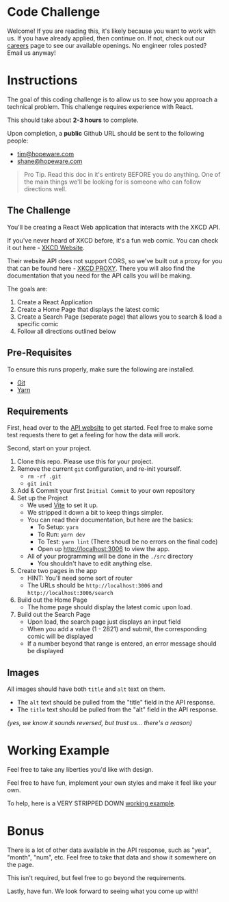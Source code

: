 # Code Challenge

Welcome! If you are reading this, it's likely because you want to work with us. If you have already applied, then continue on. If not, check out our [careers](https://hopeware.com/careers/) page to see our available openings. No engineer roles posted? Email us anyway!

# Instructions

The goal of this coding challenge is to allow us to see how you approach a technical problem. This challenge requires experience with React.

This should take about **2-3 hours** to complete.

Upon completion, a **public** Github URL should be sent to the following people:

- [tim@hopeware.com](mailto:tim@hopeware.com)
- [shane@hopeware.com](mailto:shane@hopeware.com)

> Pro Tip. Read this doc in it's entirety BEFORE you do anything. One of the main things we'll be looking for is someone who can follow directions well.

## The Challenge

You'll be creating a React Web application that interacts with the XKCD API. 

If you've never heard of XKCD before, it's a fun web comic. You can check it out here - [XKCD Website](https://xkcd.com).

Their website API does not support CORS, so we've built out a proxy for you that can be found here - [XKCD PROXY](https://xkcd.now.sh/). There you will also find the documentation that you need for the API calls you will be making.

The goals are:

1. Create a React Application
2. Create a Home Page that displays the latest comic
3. Create a Search Page (seperate page) that allows you to search & load a specific comic
4. Follow all directions outlined below

## Pre-Requisites

To ensure this runs properly, make sure the following are installed.

- [Git](https://git-scm.com/)
- [Yarn](https://yarnpkg.com/lang/en/)

## Requirements

First, head over to the [API website](https://xkcd.now.sh/) to get started. Feel free to make some test requests there to get a feeling for how the data will work.

Second, start on your project.

1. Clone this repo. Please use this for your project.
2. Remove the current `git` configuration, and re-init yourself.
    - `rm -rf .git`
    - `git init`
3. Add & Commit your first `Initial Commit` to your own repository
4. Set up the Project
    - We used [Vite](https://vitejs.dev/) to set it up.
    - We stripped it down a bit to keep things simpler.
    - You can read their documentation, but here are the basics:
      - To Setup: `yarn`
      - To Run: `yarn dev`
      - To Test: `yarn lint` (There shoudl be no errors on the final code)
      - Open up [http://localhost:3006](http://localhost:3006) to view the app.
    - All of your programming will be done in the `./src` directory
      - You shouldn't have to edit anything else.
5. Create two pages in the app
    - HINT: You'll need some sort of router
    - The URLs should be `http://localhost:3006` and `http://localhost:3006/search`
6. Build out the Home Page
    - The home page should display the latest comic upon load.
7. Build out the Search Page
    - Upon load, the search page just displays an input field
    - When you add a value (1 - 2821) and submit, the corresponding comic will be displayed
    - If a number beyond that range is entered, an error message should be displayed

## Images

All images should have both `title` and `alt` text on them.

- The `alt` text should be pulled from the "title" field in the API response.
- The `title` text should be pulled from the "alt" field in the API response.

_(yes, we know it sounds reversed, but trust us... there's a reason)_

# Working Example

Feel free to take any liberties you'd like with design.

Feel free to have fun, implement your own styles and make it feel like your own.

To help, here is a VERY STRIPPED DOWN [working example](https://i.imgur.com/0dXELKX.gif).

# Bonus

There is a lot of other data available in the API response, such as "year", "month", "num", etc. Feel free to take that data and show it somewhere on the page.

This isn't required, but feel free to go beyond the requirements. 

Lastly, have fun. We look forward to seeing what you come up with!
